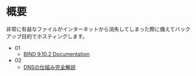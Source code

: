 概要
==================
非常に有益なファイルがインターネットから消失してしまった際に備えてバックアップ目的でホスティングします。

- 01
    - [BIND 9.10.2 Documentation](https://www.isc.org/downloads/)
- 02
    - [DNSの仕組み完全解説](https://www.google.co.jp/search?q=%E6%9C%88%E5%88%8ANetworkWorld%E9%80%A3%E8%BC%89%E3%80%8EDNS%E3%81%AE%E4%BB%95%E7%B5%84%E3%81%BF%E5%AE%8C%E5%85%A8%E8%A7%A3%E8%AA%AC%E3%80%8F%E6%8E%B2%E8%BC%89%E3%83%9A%E3%83%BC%E3%82%B8&ie=utf-8&oe=utf-8&hl=ja)
